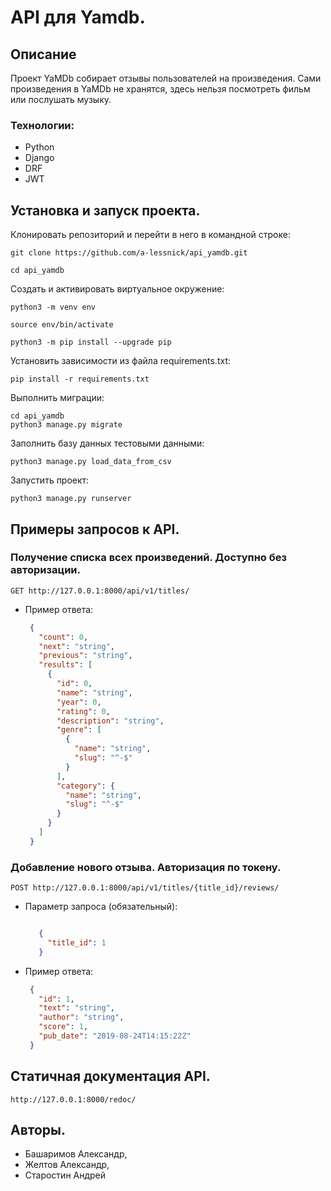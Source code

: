 # API для Yamdb.
## Описание
Проект YaMDb собирает отзывы пользователей на произведения. 
Сами произведения в YaMDb не хранятся, здесь нельзя посмотреть фильм или послушать музыку.

### Технологии:
<ul>
    <li>Python</li>
    <li>Django</li>
    <li>DRF</li>
    <li>JWT</li>
</ul>

## Установка и запуск проекта.

Клонировать репозиторий и перейти в него в командной строке:

```
git clone https://github.com/a-lessnick/api_yamdb.git
```

```
cd api_yamdb
```

Cоздать и активировать виртуальное окружение:

```
python3 -m venv env
```

```
source env/bin/activate
```

```
python3 -m pip install --upgrade pip
```

Установить зависимости из файла requirements.txt:

```
pip install -r requirements.txt
```

Выполнить миграции:

```
cd api_yamdb
python3 manage.py migrate
```

Заполнить базу данных тестовыми данными:

```
python3 manage.py load_data_from_csv
```

Запустить проект:

```
python3 manage.py runserver
```


## Примеры запросов к API.

### Получение списка всех произведений. Доступно без авторизации.
   `GET http://127.0.0.1:8000/api/v1/titles/`
* Пример ответа:
   ```json
    {
      "count": 0,
      "next": "string",
      "previous": "string",
      "results": [
        {
          "id": 0,
          "name": "string",
          "year": 0,
          "rating": 0,
          "description": "string",
          "genre": [
            {
              "name": "string",
              "slug": "^-$"
            }
          ],
          "category": {
            "name": "string",
            "slug": "^-$"
          }
        }
      ]
    }
   ```
### Добавление нового отзыва. Авторизация по токену.
   `POST http://127.0.0.1:8000/api/v1/titles/{title_id}/reviews/`
   
* Параметр запроса (обязательный):
   ```json
   
      {
        "title_id": 1 
      }
   ```
* Пример ответа:
   ```json
    {
      "id": 1,
      "text": "string",
      "author": "string",
      "score": 1,
      "pub_date": "2019-08-24T14:15:22Z"
    }
   ```

## Статичная документация API.

```
http://127.0.0.1:8000/redoc/
```

## Авторы.

- Башаримов Александр,
- Желтов Александр,
- Старостин Андрей